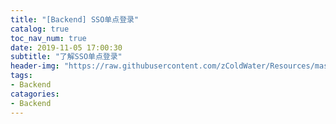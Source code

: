```yaml
---
title: "[Backend] SSO单点登录"
catalog: true
toc_nav_num: true
date: 2019-11-05 17:00:30
subtitle: "了解SSO单点登录"
header-img: "https://raw.githubusercontent.com/zColdWater/Resources/master/Images/legend_cover.jpg"
tags:
- Backend
catagories:
- Backend
---
```






